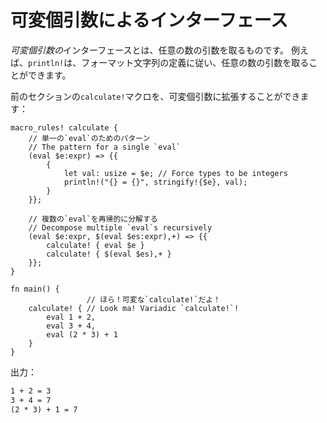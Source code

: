 <!--
# Variadic Interfaces
-->
# 可変個引数によるインターフェース

<!--
A _variadic_ interface takes an arbitrary number of arguments. For example,
`println!` can take an arbitrary number of arguments, as determined by the
format string.
-->
*可変個引数の*インターフェースとは、任意の数の引数を取るものです。
例えば、`println!`は、フォーマット文字列の定義に従い、任意の数の引数を取ることができます。

<!--
We can extend our `calculate!` macro from the previous section to be variadic:
-->
前のセクションの`calculate!`マクロを、可変個引数に拡張することができます：

```rust,editable
macro_rules! calculate {
    // 単一の`eval`のためのパターン
    // The pattern for a single `eval`
    (eval $e:expr) => {{
        {
            let val: usize = $e; // Force types to be integers
            println!("{} = {}", stringify!{$e}, val);
        }
    }};

    // 複数の`eval`を再帰的に分解する
    // Decompose multiple `eval`s recursively
    (eval $e:expr, $(eval $es:expr),+) => {{
        calculate! { eval $e }
        calculate! { $(eval $es),+ }
    }};
}

fn main() {
                 // ほら！可変な`calculate!`だよ！
    calculate! { // Look ma! Variadic `calculate!`!
        eval 1 + 2,
        eval 3 + 4,
        eval (2 * 3) + 1
    }
}
```

<!--
Output:
-->
出力：

```txt
1 + 2 = 3
3 + 4 = 7
(2 * 3) + 1 = 7
```
